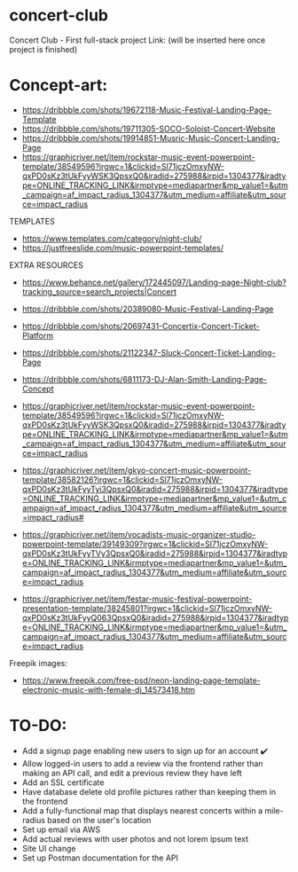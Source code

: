 # concert-club
Concert Club - First full-stack project
Link: (will be inserted here once project is finished)

# Concept-art:
- https://dribbble.com/shots/19672118-Music-Festival-Landing-Page-Template
- https://dribbble.com/shots/19711305-SOCO-Soloist-Concert-Website
- https://dribbble.com/shots/19914851-Musric-Music-Concert-Landing-Page
- https://graphicriver.net/item/rockstar-music-event-powerpoint-template/38549596?irgwc=1&clickid=Sl71jczOmxyNW-qxPD0sKz3tUkFyyWSK3QpsxQ0&iradid=275988&irpid=1304377&iradtype=ONLINE_TRACKING_LINK&irmptype=mediapartner&mp_value1=&utm_campaign=af_impact_radius_1304377&utm_medium=affiliate&utm_source=impact_radius

TEMPLATES
- https://www.templates.com/category/night-club/
- https://justfreeslide.com/music-powerpoint-templates/

EXTRA RESOURCES
- https://www.behance.net/gallery/172445097/Landing-page-Night-club?tracking_source=search_projects|Concert
- https://dribbble.com/shots/20389080-Music-Festival-Landing-Page
- https://dribbble.com/shots/20697431-Concertix-Concert-Ticket-Platform
- https://dribbble.com/shots/21122347-Sluck-Concert-Ticket-Landing-Page
- https://dribbble.com/shots/6811173-DJ-Alan-Smith-Landing-Page-Concept

- https://graphicriver.net/item/rockstar-music-event-powerpoint-template/38549596?irgwc=1&clickid=Sl71jczOmxyNW-qxPD0sKz3tUkFyyWSK3QpsxQ0&iradid=275988&irpid=1304377&iradtype=ONLINE_TRACKING_LINK&irmptype=mediapartner&mp_value1=&utm_campaign=af_impact_radius_1304377&utm_medium=affiliate&utm_source=impact_radius
- https://graphicriver.net/item/gkyo-concert-music-powerpoint-template/38582126?irgwc=1&clickid=Sl71jczOmxyNW-qxPD0sKz3tUkFyyTyi3QpsxQ0&iradid=275988&irpid=1304377&iradtype=ONLINE_TRACKING_LINK&irmptype=mediapartner&mp_value1=&utm_campaign=af_impact_radius_1304377&utm_medium=affiliate&utm_source=impact_radius#
- https://graphicriver.net/item/vocadists-music-organizer-studio-powerpoint-template/39149309?irgwc=1&clickid=Sl71jczOmxyNW-qxPD0sKz3tUkFyyTVy3QpsxQ0&iradid=275988&irpid=1304377&iradtype=ONLINE_TRACKING_LINK&irmptype=mediapartner&mp_value1=&utm_campaign=af_impact_radius_1304377&utm_medium=affiliate&utm_source=impact_radius
- https://graphicriver.net/item/festar-music-festival-powerpoint-presentation-template/38245801?irgwc=1&clickid=Sl71jczOmxyNW-qxPD0sKz3tUkFyyQ063QpsxQ0&iradid=275988&irpid=1304377&iradtype=ONLINE_TRACKING_LINK&irmptype=mediapartner&mp_value1=&utm_campaign=af_impact_radius_1304377&utm_medium=affiliate&utm_source=impact_radius

Freepik images:
- https://www.freepik.com/free-psd/neon-landing-page-template-electronic-music-with-female-dj_14573418.htm



# TO-DO:
- Add a signup page enabling new users to sign up for an account ✔️
- Allow logged-in users to add a review via the frontend rather than making an API call, and edit a previous review they have left
- Add an SSL certificate
- Have database delete old profile pictures rather than keeping them in the frontend
- Add a fully-functional map that displays nearest concerts within a mile-radius based on the user's location
- Set up email via AWS
- Add actual reviews with user photos and not lorem ipsum text
- Site UI change
- Set up Postman documentation for the API
